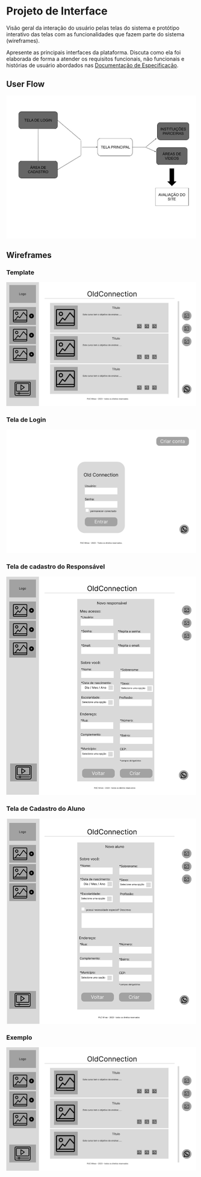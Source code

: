 
# Projeto de Interface

Visão geral da interação do usuário pelas telas do sistema e protótipo interativo das telas com as funcionalidades que fazem parte do sistema (wireframes).

 Apresente as principais interfaces da plataforma. Discuta como ela foi elaborada de forma a atender os requisitos funcionais, não funcionais e histórias de usuário abordados nas <a href="2-Especificação do Projeto.md"> Documentação de Especificação</a>.

## User Flow

![Userflow principal](img/userflow.jpg)


## Wireframes

### Template

![wireframe template](img/wireframe1.jpg)

### Tela de Login

![tela de Login](img/login.png)

### Tela de cadastro do Responsável

![Cadastro de Responsável](img/cadastro-responsavel.png)

### Tela de Cadastro do Aluno

![Cadastro de Aluno](img/cadastro-aluno.png)


### Exemplo

![Userflow principal](img/wireframe1.jpg)
 

